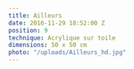 ```yaml
---
title: Ailleurs
date: 2016-11-29 18:52:00 Z
position: 9
technique: Acrylique sur toile
dimensions: 50 x 50 cm
photo: "/uploads/Ailleurs_hd.jpg"
---
```


